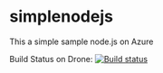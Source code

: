 # simplenodejs
This a simple sample node.js on Azure

Build Status on Drone: [![Build status](https://drone.wilsonvargas.com/api/badges/wilsonvargas/simplenodejs/status.svg)](https://drone.wilsonvargas.com/api/badges/wilsonvargas/simplenodejs/status.svg)
